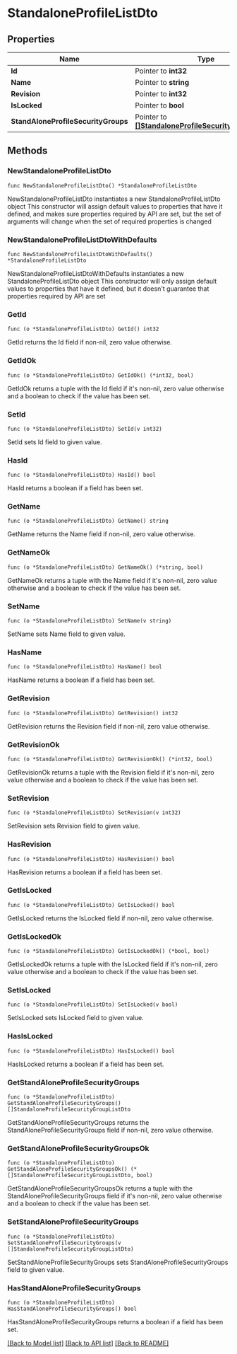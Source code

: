 # StandaloneProfileListDto

## Properties

Name | Type | Description | Notes
------------ | ------------- | ------------- | -------------
**Id** | Pointer to **int32** |  | [optional] 
**Name** | Pointer to **string** |  | [optional] 
**Revision** | Pointer to **int32** |  | [optional] 
**IsLocked** | Pointer to **bool** |  | [optional] 
**StandAloneProfileSecurityGroups** | Pointer to [**[]StandaloneProfileSecurityGroupListDto**](StandaloneProfileSecurityGroupListDto.md) |  | [optional] 

## Methods

### NewStandaloneProfileListDto

`func NewStandaloneProfileListDto() *StandaloneProfileListDto`

NewStandaloneProfileListDto instantiates a new StandaloneProfileListDto object
This constructor will assign default values to properties that have it defined,
and makes sure properties required by API are set, but the set of arguments
will change when the set of required properties is changed

### NewStandaloneProfileListDtoWithDefaults

`func NewStandaloneProfileListDtoWithDefaults() *StandaloneProfileListDto`

NewStandaloneProfileListDtoWithDefaults instantiates a new StandaloneProfileListDto object
This constructor will only assign default values to properties that have it defined,
but it doesn't guarantee that properties required by API are set

### GetId

`func (o *StandaloneProfileListDto) GetId() int32`

GetId returns the Id field if non-nil, zero value otherwise.

### GetIdOk

`func (o *StandaloneProfileListDto) GetIdOk() (*int32, bool)`

GetIdOk returns a tuple with the Id field if it's non-nil, zero value otherwise
and a boolean to check if the value has been set.

### SetId

`func (o *StandaloneProfileListDto) SetId(v int32)`

SetId sets Id field to given value.

### HasId

`func (o *StandaloneProfileListDto) HasId() bool`

HasId returns a boolean if a field has been set.

### GetName

`func (o *StandaloneProfileListDto) GetName() string`

GetName returns the Name field if non-nil, zero value otherwise.

### GetNameOk

`func (o *StandaloneProfileListDto) GetNameOk() (*string, bool)`

GetNameOk returns a tuple with the Name field if it's non-nil, zero value otherwise
and a boolean to check if the value has been set.

### SetName

`func (o *StandaloneProfileListDto) SetName(v string)`

SetName sets Name field to given value.

### HasName

`func (o *StandaloneProfileListDto) HasName() bool`

HasName returns a boolean if a field has been set.

### GetRevision

`func (o *StandaloneProfileListDto) GetRevision() int32`

GetRevision returns the Revision field if non-nil, zero value otherwise.

### GetRevisionOk

`func (o *StandaloneProfileListDto) GetRevisionOk() (*int32, bool)`

GetRevisionOk returns a tuple with the Revision field if it's non-nil, zero value otherwise
and a boolean to check if the value has been set.

### SetRevision

`func (o *StandaloneProfileListDto) SetRevision(v int32)`

SetRevision sets Revision field to given value.

### HasRevision

`func (o *StandaloneProfileListDto) HasRevision() bool`

HasRevision returns a boolean if a field has been set.

### GetIsLocked

`func (o *StandaloneProfileListDto) GetIsLocked() bool`

GetIsLocked returns the IsLocked field if non-nil, zero value otherwise.

### GetIsLockedOk

`func (o *StandaloneProfileListDto) GetIsLockedOk() (*bool, bool)`

GetIsLockedOk returns a tuple with the IsLocked field if it's non-nil, zero value otherwise
and a boolean to check if the value has been set.

### SetIsLocked

`func (o *StandaloneProfileListDto) SetIsLocked(v bool)`

SetIsLocked sets IsLocked field to given value.

### HasIsLocked

`func (o *StandaloneProfileListDto) HasIsLocked() bool`

HasIsLocked returns a boolean if a field has been set.

### GetStandAloneProfileSecurityGroups

`func (o *StandaloneProfileListDto) GetStandAloneProfileSecurityGroups() []StandaloneProfileSecurityGroupListDto`

GetStandAloneProfileSecurityGroups returns the StandAloneProfileSecurityGroups field if non-nil, zero value otherwise.

### GetStandAloneProfileSecurityGroupsOk

`func (o *StandaloneProfileListDto) GetStandAloneProfileSecurityGroupsOk() (*[]StandaloneProfileSecurityGroupListDto, bool)`

GetStandAloneProfileSecurityGroupsOk returns a tuple with the StandAloneProfileSecurityGroups field if it's non-nil, zero value otherwise
and a boolean to check if the value has been set.

### SetStandAloneProfileSecurityGroups

`func (o *StandaloneProfileListDto) SetStandAloneProfileSecurityGroups(v []StandaloneProfileSecurityGroupListDto)`

SetStandAloneProfileSecurityGroups sets StandAloneProfileSecurityGroups field to given value.

### HasStandAloneProfileSecurityGroups

`func (o *StandaloneProfileListDto) HasStandAloneProfileSecurityGroups() bool`

HasStandAloneProfileSecurityGroups returns a boolean if a field has been set.


[[Back to Model list]](../README.md#documentation-for-models) [[Back to API list]](../README.md#documentation-for-api-endpoints) [[Back to README]](../README.md)


